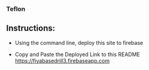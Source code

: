### Teflon

## Instructions:
- Using the command line, deploy this site to firebase

- Copy and Paste the Deployed Link to this README
  https://fiyabasedrill3.firebaseapp.com
